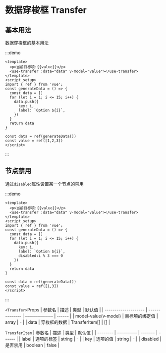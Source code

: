 <h1>数据穿梭框 Transfer</h1>

<h2>基本用法</h2>

数据穿梭框的基本用法

:::demo 

```vue
<template>
  <p>当前目标项:{{value}}</p>
  <use-transfer :data="data" v-model="value"></use-transfer>
</template>
<script setup>
import { ref } from 'vue';
const generateData = () => {
  const data = []
  for (let i = 1; i <= 15; i++) {
    data.push({
      key: i,
      label: `Option ${i}`,
    })
  }
  return data
}

const data = ref(generateData())
const value = ref([1,2,3])
</script>
```
:::

<h2>节点禁用</h2>

通过`disabled`属性设置某一个节点的禁用

:::demo 

```vue
<template>
  <p>当前目标项:{{value}}</p>
  <use-transfer :data="data" v-model="value"></use-transfer>
</template>
<script setup>
import { ref } from 'vue';
const generateData = () => {
  const data = []
  for (let i = 1; i <= 15; i++) {
    data.push({
      key: i,
      label: `Option ${i}`,
      disabled:i % 3 === 0
    })
  }
  return data
}

const data = ref(generateData())
const value = ref([1,3])
</script>
```
:::


`<Transfer>`Props
| 参数名            | 描述         | 类型         | 默认值 |
| -------------------- | -------------- | -------------- | ------ |
| model-value(v-model) | 目标项的绑定值 | array          | -      |
| data                 | 穿梭框的数据 | TransferItem[] | []     |


`TransferItem`
| 参数名 | 描述     | 类型  | 默认值 |
| -------- | ---------- | ------- | ------ |
| label    | 选项的标签 | string  | -      |
| key      | 选项的值 | string  | -      |
| disabled | 是否禁用 | boolean | false  |
